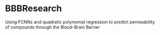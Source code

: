 # BBBResearch
Using FCNNs and quadratic polynomial regression to predict permeability of compounds through the Blood-Brain Barrier
